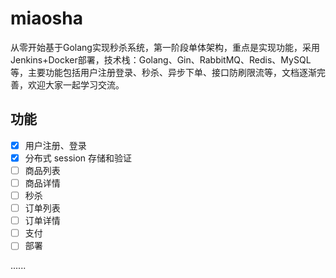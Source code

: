 # miaosha

从零开始基于Golang实现秒杀系统，第一阶段单体架构，重点是实现功能，采用Jenkins+Docker部署，技术栈：Golang、Gin、RabbitMQ、Redis、MySQL等，主要功能包括用户注册登录、秒杀、异步下单、接口防刷限流等，文档逐渐完善，欢迎大家一起学习交流。

## 功能

- [x] 用户注册、登录
- [x] 分布式 session 存储和验证
- [ ] 商品列表
- [ ] 商品详情
- [ ] 秒杀
- [ ] 订单列表
- [ ] 订单详情
- [ ] 支付
- [ ] 部署

......

